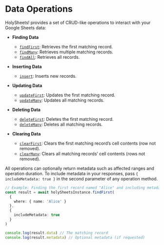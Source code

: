# Data Operations

HolySheets! provides a set of CRUD-like operations to interact with your Google Sheets data:

- **Finding Data**

  - [`findFirst`](/en/guides/finding-data.md#findfirst): Retrieves the first matching record.
  - [`findMany`](/en/guides/finding-data.md#findmany): Retrieves multiple matching records.
  - [`findAll`](/en/guides/finding-data.md#findall): Retrieves all records.

- **Inserting Data**

  - [`insert`](/en/guides/inserting-data.md): Inserts new records.

- **Updating Data**

  - [`updateFirst`](/en/guides/updating-data.md#updatefirst): Updates the first matching record.
  - [`updateMany`](/en/guides/updating-data.md#updatemany): Updates all matching records.

- **Deleting Data**

  - [`deleteFirst`](/en/guides/deleting-data.md#deletefirst): Deletes the first matching record.
  - [`deleteMany`](/en/guides/deleting-data.md#deletemany): Deletes all matching records.

- **Clearing Data**
  - [`clearFirst`](/en/guides/clearing-data.md#clearfirst): Clears the first matching record’s cell contents (row not removed).
  - [`clearMany`](/en/guides/clearing-data.md#clearmany): Clears all matching records’ cell contents (rows not removed).

All operations can optionally return metadata such as affected ranges and operation duration. To include metadata in your responses, pass `{ includeMetadata: true }` in the second parameter of any operation method.

```typescript
// Example: Finding the first record named "Alice" and including metadata
const result = await holySheetsInstance.findFirst(
  {
    where: { name: 'Alice' }
  },
  {
    includeMetadata: true
  }
)

console.log(result.data) // The matching record
console.log(result.metadata) // Optional metadata (if requested)
```
